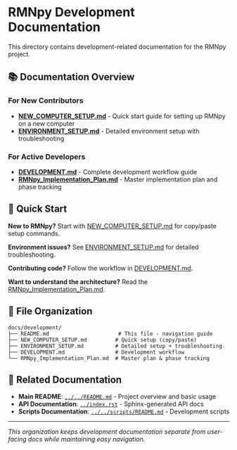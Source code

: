 # RMNpy Development Documentation

This directory contains development-related documentation for the RMNpy project.

## 📚 Documentation Overview

### For New Contributors

- **[NEW_COMPUTER_SETUP.md](NEW_COMPUTER_SETUP.md)** - Quick start guide for setting up RMNpy on a new computer
- **[ENVIRONMENT_SETUP.md](ENVIRONMENT_SETUP.md)** - Detailed environment setup with troubleshooting

### For Active Developers

- **[DEVELOPMENT.md](DEVELOPMENT.md)** - Complete development workflow guide
- **[RMNpy_Implementation_Plan.md](RMNpy_Implementation_Plan.md)** - Master implementation plan and phase tracking

## 🚀 Quick Start

**New to RMNpy?** Start with [NEW_COMPUTER_SETUP.md](NEW_COMPUTER_SETUP.md) for copy/paste setup commands.

**Environment issues?** See [ENVIRONMENT_SETUP.md](ENVIRONMENT_SETUP.md) for detailed troubleshooting.

**Contributing code?** Follow the workflow in [DEVELOPMENT.md](DEVELOPMENT.md).

**Want to understand the architecture?** Read the [RMNpy_Implementation_Plan.md](RMNpy_Implementation_Plan.md).

## 📁 File Organization

```text
docs/development/
├── README.md                      # This file - navigation guide
├── NEW_COMPUTER_SETUP.md         # Quick setup (copy/paste)
├── ENVIRONMENT_SETUP.md          # Detailed setup + troubleshooting
├── DEVELOPMENT.md                # Development workflow
└── RMNpy_Implementation_Plan.md  # Master plan & phase tracking
```

## 🔗 Related Documentation

- **Main README**: [`../../README.md`](../../README.md) - Project overview and basic usage
- **API Documentation**: [`../index.rst`](../index.rst) - Sphinx-generated API docs
- **Scripts Documentation**: [`../../scripts/README.md`](../../scripts/README.md) - Development scripts

---

*This organization keeps development documentation separate from user-facing docs while maintaining easy navigation.*
